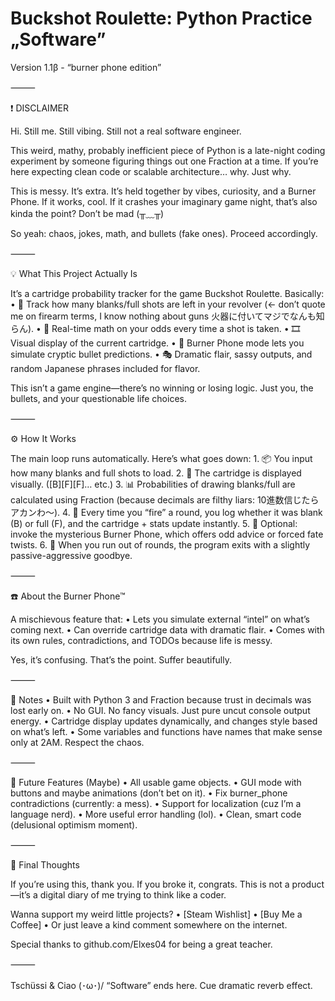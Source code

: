 

# Buckshot Roulette: Python Practice „Software”

Version 1.1β - “burner phone edition”

⸻

❗ DISCLAIMER

Hi. Still me. Still vibing. Still not a real software engineer.

This weird, mathy, probably inefficient piece of Python is a late-night coding experiment by someone figuring things out one Fraction at a time. If you’re here expecting clean code or scalable architecture… why. Just why.

This is messy. It’s extra. It’s held together by vibes, curiosity, and a Burner Phone. If it works, cool. If it crashes your imaginary game night, that’s also kinda the point? Don’t be mad (╥﹏╥)

So yeah: chaos, jokes, math, and bullets (fake ones). Proceed accordingly.

⸻

💡 What This Project Actually Is

It’s a cartridge probability tracker for the game Buckshot Roulette.
Basically:
	•	🎯 Track how many blanks/full shots are left in your revolver (← don’t quote me on firearm terms, I know nothing about guns 火器に付いてマジでなんも知らん).
	•	🧮 Real-time math on your odds every time a shot is taken.
	•	🎞️ Visual display of the current cartridge.
	•	🔮 Burner Phone mode lets you simulate cryptic bullet predictions.
	•	🎭 Dramatic flair, sassy outputs, and random Japanese phrases included for flavor.

This isn’t a game engine—there’s no winning or losing logic. Just you, the bullets, and your questionable life choices.

⸻

⚙️ How It Works

The main loop runs automatically. Here’s what goes down:
	1.	📦 You input how many blanks and full shots to load.
	2.	🎨 The cartridge is displayed visually. ([B][F][F]… etc.)
	3.	📊 Probabilities of drawing blanks/full are calculated using Fraction (because decimals are filthy liars: 10進数信じたらアカンわ〜).
	4.	🔫 Every time you “fire” a round, you log whether it was blank (B) or full (F), and the cartridge + stats update instantly.
	5.	📱 Optional: invoke the mysterious Burner Phone, which offers odd advice or forced fate twists.
	6.	🚪 When you run out of rounds, the program exits with a slightly passive-aggressive goodbye.

⸻

☎️ About the Burner Phone™

A mischievous feature that:
	•	Lets you simulate external “intel” on what’s coming next.
	•	Can override cartridge data with dramatic flair.
	•	Comes with its own rules, contradictions, and TODOs because life is messy.

Yes, it’s confusing. That’s the point. Suffer beautifully.

⸻

📓 Notes
	•	Built with Python 3 and Fraction because trust in decimals was lost early on.
	•	No GUI. No fancy visuals. Just pure uncut console output energy.
	•	Cartridge display updates dynamically, and changes style based on what’s left.
	•	Some variables and functions have names that make sense only at 2AM. Respect the chaos.

⸻

🧪 Future Features (Maybe)
	•	All usable game objects.
	•	GUI mode with buttons and maybe animations (don’t bet on it).
	•	Fix burner_phone contradictions (currently: a mess).
	•	Support for localization (cuz I’m a language nerd).
	•	More useful error handling (lol).
	•	Clean, smart code (delusional optimism moment).

⸻

🎤 Final Thoughts

If you’re using this, thank you. If you broke it, congrats.
This is not a product—it’s a digital diary of me trying to think like a coder.

Wanna support my weird little projects?
	•	[Steam Wishlist]
	•	[Buy Me a Coffee]
	•	Or just leave a kind comment somewhere on the internet.

Special thanks to github.com/Elxes04 for being a great teacher.

⸻

Tschüssi & Ciao (･ω･)/
“Software” ends here.
Cue dramatic reverb effect.
